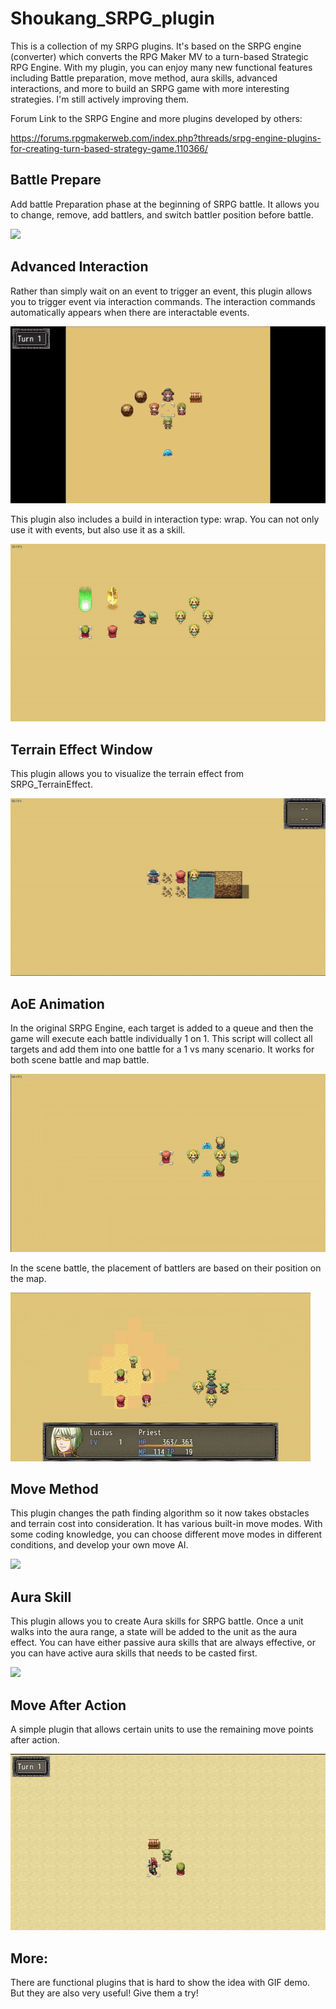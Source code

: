 # Shoukang_SRPG_plugin
This is a collection of my SRPG plugins. It's based on the SRPG engine (converter) which converts the RPG Maker MV to a turn-based Strategic RPG Engine. 
With my plugin, you can enjoy many new functional features including Battle preparation, move method, aura skills, advanced interactions, and more to build an SRPG game with more interesting strategies. I'm still actively improving them.

Forum Link to the SRPG Engine and more plugins developed by others:

https://forums.rpgmakerweb.com/index.php?threads/srpg-engine-plugins-for-creating-turn-based-strategy-game.110366/

## Battle Prepare
Add battle Preparation phase at the beginning of SRPG battle. It allows you to change, remove, add battlers, and switch battler position before battle.

![](https://github.com/ShoukangHong/Shoukang_SRPG_plugin/blob/main/Demos/demo%20battle%20prepare.gif)

## Advanced Interaction
Rather than simply wait on an event to trigger an event, this plugin allows you to trigger event via interaction commands. The interaction commands automatically appears when there are interactable events.

![](https://github.com/ShoukangHong/Shoukang_SRPG_plugin/blob/main/Demos/demo%20adv%20interaction.gif)

This plugin also includes a build in interaction type: wrap. You can not only use it with events, but also use it as a skill.

![](https://github.com/ShoukangHong/Shoukang_SRPG_plugin/blob/main/Demos/demo%20adv%20interaction-wrap.gif)

## Terrain Effect Window
This plugin allows you to visualize the terrain effect from SRPG_TerrainEffect.

![](https://github.com/ShoukangHong/Shoukang_SRPG_plugin/blob/main/Demos/demo%20terrain%20effect%20window.gif)

## AoE Animation
In the original SRPG Engine, each target is added to a queue and then the game will execute each battle individually 1 on 1. This script will collect all targets and add them into one battle for a 1 vs many scenario. It works for both scene battle and map battle.

![](https://github.com/ShoukangHong/Shoukang_SRPG_plugin/blob/main/Demos/demo%20AoE%20animation-map%20battle.gif)

In the scene battle, the placement of battlers are based on their position on the map.

![](https://github.com/ShoukangHong/Shoukang_SRPG_plugin/blob/main/Demos/demo%20AoEAnimation.gif)
## Move Method
This plugin changes the path finding algorithm so it now takes obstacles and terrain cost into consideration. It has various built-in move modes. With some coding knowledge, you can choose different move modes in different conditions, and develop your own move AI.

![](https://github.com/ShoukangHong/Shoukang_SRPG_plugin/blob/main/Demos/demo%20move%20method.gif)

## Aura Skill
This plugin allows you to create Aura skills for SRPG battle. Once a unit walks into the aura range, a state will be added to the unit as the aura effect. You can have either passive aura skills that are always effective, or you can have active aura skills that needs to be casted first.

![](https://github.com/ShoukangHong/Shoukang_SRPG_plugin/blob/main/Demos/demo%20aura%20skill.gif)

## Move After Action
A simple plugin that allows certain units to use the remaining move points after action.

![](https://github.com/ShoukangHong/Shoukang_SRPG_plugin/blob/main/Demos/move%20after%20action.gif)

## More:
There are functional plugins that is hard to show the idea with GIF demo. But they are also very useful! Give them a try!

